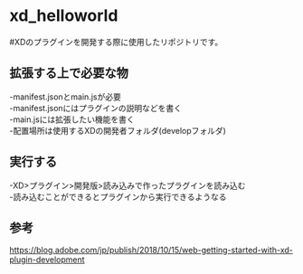 # xd_helloworld
#XDのプラグインを開発する際に使用したリポジトリです。

## 拡張する上で必要な物
-manifest.jsonとmain.jsが必要  
-manifest.jsonにはプラグインの説明などを書く  
-main.jsには拡張したい機能を書く  
-配置場所は使用するXDの開発者フォルダ(developフォルダ)  

## 実行する
-XD>プラグイン>開発版>読み込みで作ったプラグインを読み込む  
-読み込むことができるとプラグインから実行できるようなる

## 参考
https://blog.adobe.com/jp/publish/2018/10/15/web-getting-started-with-xd-plugin-development
